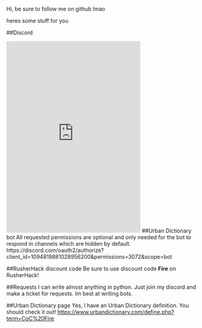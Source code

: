 Hi, be sure to follow me on github lmao

heres some stuff for you

##Discord
<iframe src="https://discord.com/widget?id=1051017522939445248&theme=dark" width="350" height="500" allowtransparency="true" frameborder="0" sandbox="allow-popups allow-popups-to-escape-sandbox allow-same-origin allow-scripts"></iframe
>
##Urban Dictionary bot
All requested permissions are optional and only needed for the bot to respond in channels which are hidden by default.
https://discord.com/oauth2/authorize?client_id=1094819881028956200&permissions=3072&scope=bot

##RusherHack discount code
Be sure to use discount code **Fire** on RusherHack!

##Requests
I can write almost anything in python. Just join my discord and make a ticket for requests.
Im best at writing bots.

##Urban Dictionary page
Yes, I have an Urban Dictionary definition. You should check it out!
https://www.urbandictionary.com/define.php?term=CoC%20Fire
